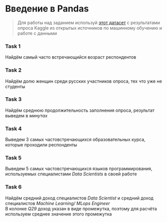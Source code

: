 # Введение в Pandas

>Для работы над заданием используй [этот датасет](../datasets/kaggle_survey_2022_responses.csv) с результатами опроса Kaggle из открытых источников по машинному обучению и работе с данными


### Task 1
Найдём самый часто встречающийся возраст респондентов

### Task 2
Найдём долю женщин среди русских участников опроса, тех что уже не студенты

### Task 3
Найдём среднюю продолжительность заполнения опроса, результат выведем в *минутах*

### Task 4
Выведем 3 самых частовстречающихся образовательных курса, которые проходили респонденты

### Task 5
Выведем 5 самых частовстречающихся языков программирования, используемых специалистами *Data Scientists* в своей работе

### Task 6
Найдём средний доход специалистов *Data Scientist* и средний доход специалистов *Machine Learning/ MLops Engineer* \
В колонке *Q29* доход указан в виде промежутка, поэтому для расчёта используем среднее значение этого промежутка
